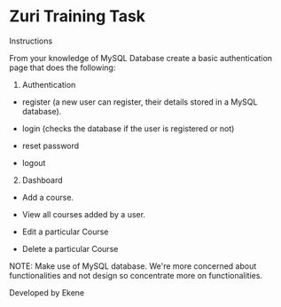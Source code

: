 # Zuri Training Task


 Instructions

From your knowledge of MySQL Database create a basic authentication page that does the following:

1. Authentication

- register (a new user can register, their details stored in a MySQL database). 

- login (checks the database if the user is registered or not)

- reset password

- logout

2. Dashboard

- Add a course.

- View all courses added by a user. 

- Edit a particular Course

- Delete a particular Course

 

NOTE: Make use of MySQL database. We're more concerned about functionalities and not design so concentrate more on functionalities.

Developed by Ekene
